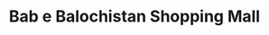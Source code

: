 ---
title: "Bab e Balochistan Shopping Mall"
url: /balochistan/bab-e-balochistan-shopping-mall/
shop: Einkaufszentrum
---